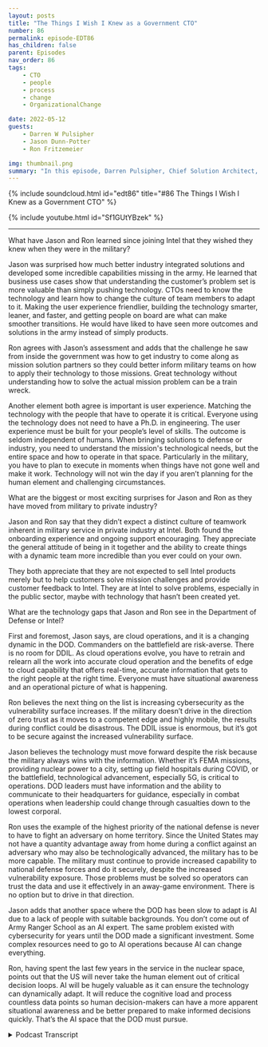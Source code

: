 ```yaml
---
layout: posts
title: "The Things I Wish I Knew as a Government CTO"
number: 86
permalink: episode-EDT86
has_children: false
parent: Episodes
nav_order: 86
tags:
    - CTO
    - people
    - process
    - change
    - OrganizationalChange

date: 2022-05-12
guests:
    - Darren W Pulsipher
    - Jason Dunn-Potter
    - Ron Fritzemeier

img: thumbnail.png
summary: "In this episode, Darren Pulsipher, Chief Solution Architect, Public Sector, Intel, welcomes special guests Jason Dunn-Potter, Ret Chief Warrant Officer, US Army, and Ron Fritzemeier, Ret Rear Admiral, US Navy. Both are now five months into their positions as Solution Architects and Mission Specialists with Intel’s Department of Defense Team.  "
---
```


{% include soundcloud.html id="edt86" title="#86 The Things I Wish I Knew as a Government CTO" %}

{% include youtube.html id="Sf1GUtYBzek" %}

---

What have Jason and Ron learned since joining Intel that they wished they knew when they were in the military?

Jason was surprised how much better industry integrated solutions and developed some incredible capabilities missing in the army. He learned that business use cases show that understanding the customer’s problem set is more valuable than simply pushing technology. CTOs need to know the technology and learn how to change the culture of team members to adapt to it. Making the user experience friendlier, building the technology smarter, leaner, and faster, and getting people on board are what can make smoother transitions. He would have liked to have seen more outcomes and solutions in the army instead of simply products.

Ron agrees with Jason’s assessment and adds that the challenge he saw from inside the government was how to get industry to come along as mission solution partners so they could better inform military teams on how to apply their technology to those missions. Great technology without understanding how to solve the actual mission problem can be a train wreck.

Another element both agree is important is user experience. Matching the technology with the people that have to operate it is critical. Everyone using the technology does not need to have a Ph.D. in engineering. The user experience must be built for your people’s level of skills. The outcome is seldom independent of humans. When bringing solutions to defense or industry, you need to understand the mission's technological needs, but the entire space and how to operate in that space. Particularly in the military, you have to plan to execute in moments when things have not gone well and make it work. Technology will not win the day if you aren’t planning for the human element and challenging circumstances.

What are the biggest or most exciting surprises for Jason and Ron as they have moved from military to private industry?

Jason and Ron say that they didn’t expect a distinct culture of teamwork inherent in military service in private industry at Intel. Both found the onboarding experience and ongoing support encouraging. They appreciate the general attitude of being in it together and the ability to create things with a dynamic team more incredible than you ever could on your own.

They both appreciate that they are not expected to sell Intel products merely but to help customers solve mission challenges and provide customer feedback to Intel. They are at Intel to solve problems, especially in the public sector, maybe with technology that hasn’t been created yet.

What are the technology gaps that Jason and Ron see in the Department of Defense or Intel?

First and foremost, Jason says, are cloud operations, and it is a changing dynamic in the DOD. Commanders on the battlefield are risk-averse. There is no room for DDIL. As cloud operations evolve, you have to retrain and relearn all the work into accurate cloud operation and the benefits of edge to cloud capability that offers real-time, accurate information that gets to the right people at the right time. Everyone must have situational awareness and an operational picture of what is happening.

Ron believes the next thing on the list is increasing cybersecurity as the vulnerability surface increases.  If the military doesn’t drive in the direction of zero trust as it moves to a competent edge and highly mobile, the results during conflict could be disastrous. The DDIL issue is enormous, but it’s got to be secure against the increased vulnerability surface.

Jason believes the technology must move forward despite the risk because the military always wins with the information. Whether it’s FEMA missions, providing nuclear power to a city, setting up field hospitals during COVID, or the battlefield, technological advancement, especially 5G, is critical to operations. DOD leaders must have information and the ability to communicate to their headquarters for guidance, especially in combat operations when leadership could change through casualties down to the lowest corporal.

Ron uses the example of the highest priority of the national defense is never to have to fight an adversary on home territory. Since the United States may not have a quantity advantage away from home during a conflict against an adversary who may also be technologically advanced, the military has to be more capable. The military must continue to provide increased capability to national defense forces and do it securely, despite the increased vulnerability exposure. Those problems must be solved so operators can trust the data and use it effectively in an away-game environment.  There is no option but to drive in that direction.

Jason adds that another space where the DOD has been slow to adapt is AI due to a lack of people with suitable backgrounds. You don’t come out of Army Ranger School as an AI expert. The same problem existed with cybersecurity for years until the DOD made a significant investment. Some complex resources need to go to AI operations because AI can change everything.

Ron, having spent the last few years in the service in the nuclear space, points out that the US will never take the human element out of critical decision loops. AI will be hugely valuable as it can ensure the technology can dynamically adapt. It will reduce the cognitive load and process countless data points so human decision-makers can have a more apparent situational awareness and be better prepared to make informed decisions quickly. That’s the AI space that the DOD must pursue. 


<details>
<summary> Podcast Transcript </summary>

<p></p>

</details>
